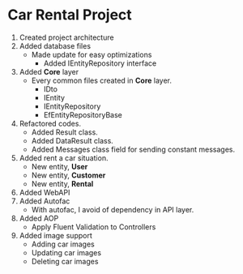 # Car Rental Project

1. Created project architecture
2. Added database files
    - Made update for easy optimizations
      - Added IEntityRepository interface
3. Added **Core** layer
    - Every common files created in **Core** layer.
      - IDto
      - IEntity
      - IEntityRepository
      - EfEntityRepositoryBase
4. Refactored codes.
    - Added Result class.
    - Added DataResult class.
    - Added Messages class field for sending constant messages.
5. Added rent a car situation.
    - New entity, **User**
    - New entity, **Customer**
    - New entity, **Rental**
6. Added WebAPI
7. Added Autofac
    - With autofac, I avoid of dependency in API layer.
8. Added AOP
    - Apply Fluent Validation to Controllers
9. Added image support
    - Adding car images
    - Updating car images
    - Deleting car images 
